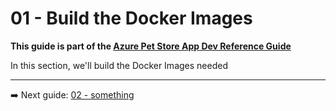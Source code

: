

# 01 - Build the Docker Images

__This guide is part of the [Azure Pet Store App Dev Reference Guide](../README.md)__

In this section, we'll build the Docker Images needed


---

➡️ Next guide: [02 - something](../02-something/README.md)
